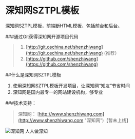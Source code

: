 深知网SZTPL模板
=====

深知网SZTPL模板，前端断HTML模板，包括前台和后台。

###通过Git获得深知网开源项目代码
> 1. [http://git.oschina.net/shenzhiwang](http://git.oschina.net/shenzhiwang) (推荐）  
> 2. [https://github.com/shenzhiwang](https://github.com/shenzhiwang)

##什么是深知网SZTPL模板
1. 使用深知网SZTPL模板开发项目，让深知网“知友”节省时间
2. 深知网是国内最专一的网站建设机构，够专业

###技术支持：
>深知网： [http://www.shenzhiwang.com](http://www.shenzhiwang.com "深知网")【暂未上线】
> 
![深知网  人人做深知](http://www.hdphp.com/shenzhiwang.jpg)


